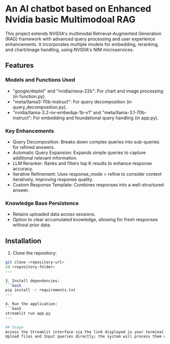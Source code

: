 # An AI chatbot based on Enhanced Nvidia basic Multimodoal RAG
This project extends NVIDIA's multimodal Retrieval-Augmented Generation (RAG) framework with advanced query processing and user experience enhancements. It incorporates multiple models for embedding, reranking, and chart/image handling, using NVIDIA's NIM microservices.

## Features
### Models and Functions Used
- "google/deplot" and "nvidia/neva-22b": For chart and image processing (in function.py).
- "meta/llama3-70b-instruct": For query decomposition (in query_decomposition.py).
- "nvidia/llama-3.2-nv-embedqa-1b-v1" and "meta/llama-3.1-70b-instruct": For embedding and foundational query handling (in app.py).

### Key Enhancements
- Query Decomposition: Breaks down complex queries into sub-queries for refined answers.
- Automatic Query Expansion: Expands simple queries to capture additional relevant information.
- LLM Reranker: Ranks and filters top K results to enhance response accuracy.
- Iterative Refinement: Uses response_mode = refine to consider context iteratively, improving response quality.
- Custom Response Template: Combines responses into a well-structured answer.

### Knowledge Base Persistence
- Retains uploaded data across sessions.
- Option to clear accumulated knowledge, allowing for fresh responses without prior data.

## Installation
1. Clone the repository:
```bash
git clone <repository-url>
cd <repository-folder>
---

3. Install dependencies:
```bash
pip install -r requirements.txt
---

4. Run the application:
```bash
streamlit run app.py
---

## Usage
Access the Streamlit interface via the link displayed in your terminal after running the app.
Upload files and Input queries directly; the system will process them with query decomposition, expansion, reranking, and refinement, providing well-structured answers.

